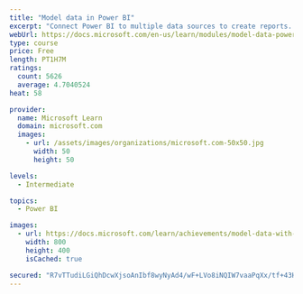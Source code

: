 ```yaml
---
title: "Model data in Power BI"
excerpt: "Connect Power BI to multiple data sources to create reports. Define the relationship between your data sources."
webUrl: https://docs.microsoft.com/en-us/learn/modules/model-data-power-bi/
type: course
price: Free
length: PT1H7M
ratings:
  count: 5626
  average: 4.7040524
heat: 58

provider:
  name: Microsoft Learn
  domain: microsoft.com
  images:
    - url: /assets/images/organizations/microsoft.com-50x50.jpg
      width: 50
      height: 50

levels:
  - Intermediate

topics:
  - Power BI

images:
  - url: https://docs.microsoft.com/learn/achievements/model-data-with-power-bi-desktop-social.png
    width: 800
    height: 400
    isCached: true

secured: "R7vTTudiLGiQhDcwXjsoAnIbf8wyNyAd4/wF+LVo8iNQIW7vaaPqXx/tf+43H+MeS2zBhjG3xyB9oa4xQa49DV5/qp2O2P1PpAb/hImrEm87+NNC1WMkyqoXRjx4amJJ1EWaZz679sSpB4dwMvo97Bq++XO+8FlCfv4zI3SxLw6bXD+Kj7gVU7WHLZa8rKQ0DErwRKpRr6ZQPMqu2jdq+4gOTh4klPyV8El6g72/y5yOmM9o9ISI69Cdq9KjqQVc+EqVLFmrMC7iFHUc4i0wRn5zFWQcxXoCHMO47rjFdMMpeWLtYDuesbHoDDjMw+t11MCNDtCQ1xQ05PILass5nkqJsNqMMiSbnC/2mbwazCLqKAcAiZQsyK4c6TznT13/zifsfJI19xKXZ+uBMGBz7NmCaqUDbH1mEjItz2W1N9I=;a+YBz5/UxypBvMQfNVUx5A=="
---
```


